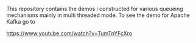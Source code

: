 This repository contains the demos i constructed for various queueing mechanisms mainly in multi threaded mode. To see the demo for Apache Kafka
go to 

  https://www.youtube.com/watch?v=TumTnYFcXro
